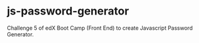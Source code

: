 # js-password-generator
Challenge 5 of edX Boot Camp (Front End) to create Javascript Password Generator.
